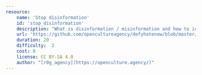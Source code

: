 ```yaml
---
resource:
    name: 'Stop disinformation'
    id: 'stop_disinformation'
    description: "What is disinformation / misinformation and how to identify it."
    url: 'https://github.com/opencultureagency/defyhatenow/blob/master/CAMEROON/SocialMedia-FieldGuide/stop%20disinformation.pdf'
    duration: 20     
    difficulty:  2  
    cost: 0     
    license: CC BY-SA 4.0
    author: "[r0g_agency](https://openculture.agency/)"
---
```


